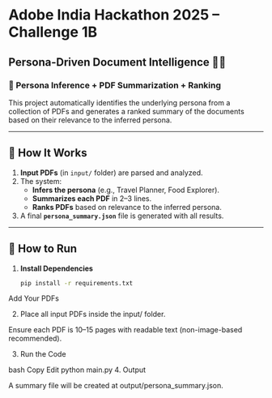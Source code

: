 # Adobe India Hackathon 2025 – Challenge 1B  
## Persona-Driven Document Intelligence 🧠📄

### 👤 Persona Inference + PDF Summarization + Ranking

This project automatically identifies the underlying persona from a collection of PDFs and generates a ranked summary of the documents based on their relevance to the inferred persona.

---

## 🔧 How It Works

1. **Input PDFs** (in `input/` folder) are parsed and analyzed.
2. The system:
   - **Infers the persona** (e.g., Travel Planner, Food Explorer).
   - **Summarizes each PDF** in 2–3 lines.
   - **Ranks PDFs** based on relevance to the inferred persona.
3. A final **`persona_summary.json`** file is generated with all results.

---


## 🚀 How to Run

1. **Install Dependencies**
   ```bash
   pip install -r requirements.txt
  Add Your PDFs

2. Place all input PDFs inside the input/ folder.

Ensure each PDF is 10–15 pages with readable text (non-image-based recommended).

3. Run the Code

bash
Copy
Edit
python main.py
4. Output

A summary file will be created at output/persona_summary.json.

